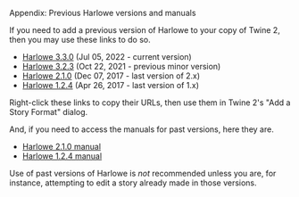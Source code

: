 Appendix: Previous Harlowe versions and manuals

If you need to add a previous version of Harlowe to your copy of Twine 2, then you may use these links to do so.

 * [Harlowe 3.3.0](./harlowe-3.3.0.js) (Jul 05, 2022 - current version)
 * [Harlowe 3.2.3](./harlowe-3.2.3.js) (Oct 22, 2021 - previous minor version)
 * [Harlowe 2.1.0](./harlowe-2.1.0.js) (Dec 07, 2017 - last version of 2.x)
 * [Harlowe 1.2.4](./harlowe-1.2.4.js) (Apr 26, 2017 - last version of 1.x)

Right-click these links to copy their URLs, then use them in Twine 2's "Add a Story Format" dialog.

And, if you need to access the manuals for past versions, here they are.

 * [Harlowe 2.1.0 manual](./2.html)
 * [Harlowe 1.2.4 manual](./1.html)

Use of past versions of Harlowe is *not* recommended unless you are, for instance, attempting to edit a story already made in those versions.

